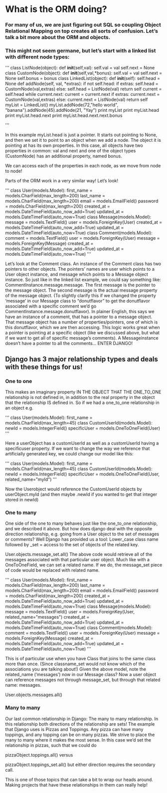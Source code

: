 # What is the ORM doing?

### For many of us, we are just figuring out SQL so coupling Object Relational Mapping on top creates all sorts of confusion. Let’s talk a bit more about the ORM and objects.

### This might not seem germane, but let’s start with a linked list with different node types:

'''
  class ListNode(object):
    def __init__(self,val):
      self.val = val
      self.next = None
  class CustomNode(object):
    def __init__(self,val,*bonus):
      self.val = val
      self.next = None
      self.bonus = bonus
  class LinkedList(object):
    def __init__(self):
      self.head = None
    def addNode(self, val, *extras):
      if not self.head:
        if extras:
          self.head = CustomNode(val,extras)
        else:
          self.head = ListNode(val)
        return self
      current = self.head
      while current.next:
        current = current.next
      if extras:
        current.next = CustomNode(val,extras)
      else:
        current.next = ListNode(val)
      return self
  myList = LinkedList()
  myList.addNode(72,"hello world", "banana").addNode(45).addNode(21, "Yay")
  print myList
  print myList.head
  print myList.head.next
  print myList.head.next.next.bonus

'''

In this example myList.head is just a pointer. It starts out pointing to None, and then we set it to point to an object when we add a node. The object it is pointing at has its own properties. In this case, all objects have two properties in common: val and next and one of the object types (CustomNode) has an additional property, named bonus.

We can access each of the properties in each node, as we move from node to node!

Parts of the ORM work in a very similar way! Let’s look!

'''
  class User(models.Model):
      first_name = models.CharField(max_length=200)
      last_name = models.CharField(max_length=200)
      email = models.EmailField()
      password = models.CharField(max_length=200)
      created_at = models.DateTimeField(auto_now_add=True)
      updated_at = models.DateTimeField(auto_now=True)
  class Message(models.Model):
      message = models.TextField()
      user = models.ForeignKey(User)
      created_at = models.DateTimeField(auto_now_add=True)
      updated_at = models.DateTimeField(auto_now=True)
  class Comment(models.Model):
      comment = models.TextField()
      user = models.ForeignKey(User)
      message = models.ForeignKey(Message)
      created_at = models.DateTimeField(auto_now_add=True)
      updated_at = models.DateTimeField(auto_now=True)
'''

Let’s look at the Comment class. An instance of the Comment class has two pointers to other objects. The pointers’ names are user which points to a User object instance, and message which points to a Message object instance. So just like in the linked list example, we could say something like: CommentInstance.message.message. The first message is the pointer to the message object. The second message is the actual message property of the message object. (To slightly clarify this if we changed the property ‘message’ in our Message class to “donutflavor” to get the donutflavor associated with a specific comment we’d go CommentInstance.message.donutflavor). In plainer English, this says we have an instance of a comment, that has a pointer to a message object. That message object has a number of properties/pointers, one of which is this donutflavor, which we are then accessing. This logic works great when a pointer is pointing at a specific object (like we discussed above, but what if we want to get all of specific message’s comments). A Messageinstance doesn’t have a pointer to all the comments… ENTER DJANGO!

## Django has 3 major relationship types and deals with these things for us!

### One to one
This makes an imaginary property IN THE OBJECT THAT THE ONE_TO_ONE relationship is not defined in, in addition to the real property in the object that the relationship IS defined in. So if we had a one_to_one relationship in an object e.g.

'''
  class User(models.Model):
    first_name = models.CharField(max_length=45)
  class CustomUserId(models.Model):
    newId = models.IntegerField()
    specificUser = models.OneToOneField(User)
'''

Here a userObject has a customUserId as well as a customUserId having a specificuser property. If we want to change the way we reference that artificially generated key, we could change our model like this:

'''
  class User(models.Model):
    first_name = models.CharField(max_length=45)
  class CustomUserId(models.Model):
    newId = models.IntegerField()
    specificUser = models.OneToOneField(User, related_name="myId")
'''

Now the Userobject would reference the CustomUserId objects by userObject.myId (and then maybe .newId if you wanted to get that integer stored in newId)

### One to many
One side of the one to many behaves just like the one_to_one relationship, and we described it above. But how does django deal with the opposite direction relationship, e.g. going from a User object to the set of messages or comments? Well Django has provided us a tool: Lower_case class name followed by _set = access to the set of objects of the related key.

User.objects.message_set.all()
The above code would retrieve all of the messages associated with that particular user object. Much like with a OneToOneField, we can set a related name. If we do, the message_set piece of code would be replaced with related name.

'''
  class User(models.Model):
      first_name = models.CharField(max_length=200)
      last_name = models.CharField(max_length=200)
      email = models.EmailField()
      password = models.CharField(max_length=200)
      created_at = models.DateTimeField(auto_now_add=True)
      updated_at = models.DateTimeField(auto_now=True)
  class Message(models.Model):
      message = models.TextField()
      user = models.ForeignKey(User, related_name="messages")
      created_at = models.DateTimeField(auto_now_add=True)
      updated_at = models.DateTimeField(auto_now=True)
  class Comment(models.Model):
      comment = models.TextField()
      user = models.ForeignKey(User)
      message = models.ForeignKey(Message)
      created_at = models.DateTimeField(auto_now_add=True)
      updated_at = models.DateTimeField(auto_now=True)
'''

This is of particular use when you have Class that joins to the same class more than once. (Since classname_set would not know which of the associations you are talking about!) Given the above model, note the related_name (‘messages’) now in our Message class? Now a user object can reference messages not through message_set, but through that related name: messages.

User.objects.messages.all()

### Many to many
Our last common relationship in Django: The many to many relationship. In this relationship both directions of the relationship are sets! The example that Django uses is Pizzas and Toppings. Any pizza can have many toppings, and any topping can be on many pizzas. We strive to place the many to many where it makes the most sense. In this case we’d set the relationship in pizzas, such that we could do

pizzaObject.toppings.all()
versus

pizzaObject.toppings_set.all()
but either direction requires the secondary call.

This is one of those topics that can take a bit to wrap our heads around. Making projects that have these relationships in them can really help!